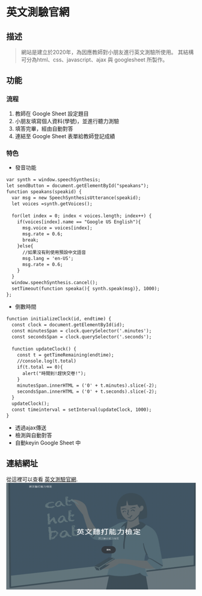 # 英文測驗官網

## 描述

> 網站是建立於2020年，為因應教師對小朋友進行英文測驗所使用。
> 其結構可分為html、css、javascript、ajax 與 googlesheet 所製作。

## 功能

### 流程
1. 教師在 Google Sheet 設定題目
1. 小朋友填寫個人資料(學號)，並進行聽力測驗
1. 填答完畢，經由自動對答
1. 連結至 Google Sheet 表單給教師登記成績

### 特色
* 發音功能
```
var synth = window.speechSynthesis;
let sendButton = document.getElementById("speakans");
function speakans(speakid) {
  var msg = new SpeechSynthesisUtterance(speakid);
  let voices =synth.getVoices();

  for(let index = 0; index < voices.length; index++) {
    if(voices[index].name == "Google US English"){       
      msg.voice = voices[index];
      msg.rate = 0.6;
      break;
    }else{
      //如果沒有則使用預設中文語音
      msg.lang = 'en-US';
      msg.rate = 0.6;
    }
  }
  window.speechSynthesis.cancel();
  setTimeout(function speaka(){ synth.speak(msg)}, 1000);
};
```
* 倒數時間
```
function initializeClock(id, endtime) {
  const clock = document.getElementById(id);
  const minutesSpan = clock.querySelector('.minutes');
  const secondsSpan = clock.querySelector('.seconds');
  
  function updateClock() {
    const t = getTimeRemaining(endtime);
    //console.log(t.total) 
    if(t.total == 0){
      alert("時間到!趕快交卷!");
    }
    minutesSpan.innerHTML = ('0' + t.minutes).slice(-2);
    secondsSpan.innerHTML = ('0' + t.seconds).slice(-2);
  }
  updateClock();
  const timeinterval = setInterval(updateClock, 1000);
}
```
* 透過ajax傳送
* 檢測與自動對答
* 自動keyin Google Sheet 中 

## 連結網址
從這裡可以查看 [英文測驗官網](https://engtest2929.herokuapp.com/index.html).
![英文測驗](/assets/img/sample.png "This is a sample image.")
